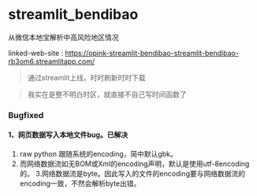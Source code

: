 # streamlit_bendibao
从微信本地宝解析中高风险地区情况

linked-web-site : https://opink-streamlit-bendibao-streamlit-bendibao-rb3om6.streamlitapp.com/

> 通过streamlit上线，时时刷新时时下载

> 我实在是整不明白时区，就直接不自己写时间函数了

### Bugfixed
#### 1、网页数据写入本地文件bug。已解决
1. raw python 跟随系统的encoding，简中默认gbk。
2. 而网络数据流如无BOM或Xml的encoding声明，默认是使用utf-8encoding的。
3.网络数据流是byte。因此写入的文件的encoding要与网络数据流的encoding一致，不然会解析byte出错。
